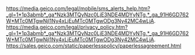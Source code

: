 https://media.geico.com/legal/mobile/sms_alerts_help.htm?_gl=1*1p3abmb*_ga*Nzk3MTQyNzc0LjE3NDE4MDYyNTg.*_ga_91H6GD762W*MTc0MTgwNjI1Ny4xLjEuMTc0MTgwODg3Ny42MC4wLjA.
https://media.geico.com/legal/privacy_policy.htm?_gl=1*1p3abmb*_ga*Nzk3MTQyNzc0LjE3NDE4MDYyNTg.*_ga_91H6GD762W*MTc0MTgwNjI1Ny4xLjEuMTc0MTgwODg3Ny42MC4wLjA.
https://sales.geico.com/static/paperlesspolicy/paperlessagreement.html
